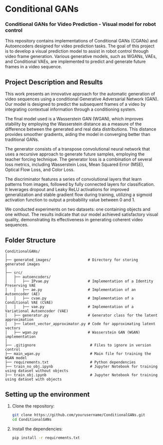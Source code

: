 # Conditional GANs
### Conditional GANs for Video Prediction - Visual model for robot control

This repository contains implementations of Conditional GANs (CGANs) and Autoencoders designed for video prediction tasks.
The goal of this project is to develop a visual prediction model to assist in robot control through video frame generation. Various generative models, such as WGANs, VAEs, and Conditional VAEs, are implemented to predict and generate future frames in a video sequence.


## Project Description and Results

This work presents an innovative approach for the automatic generation of video sequences using a conditional Generative Adversarial Network (GAN). Our model is designed to predict the subsequent frames of a video by integrating contextual information through a conditioning system.

The final model used is a Wasserstein GAN (WGAN), which improves stability by employing the Wasserstein distance as a measure of the difference between the generated and real data distributions. This distance provides smoother gradients, aiding the model in converging better than traditional GANs.

The generator consists of a transpose convolutional neural network that uses a recursive approach to generate future samples, employing the teacher forcing technique. The generator loss is a combination of several loss metrics, including Wasserstein Loss, Mean Squared Error (MSE), Optical Flow Loss, and Color Loss.

The discriminator features a series of convolutional layers that learn patterns from images, followed by fully connected layers for classification. It leverages dropout and Leaky ReLU activations for improved generalization and stable gradient flow during training, utilizing a sigmoid activation function to output a probability value between 0 and 1.

We conducted experiments on two datasets: one containing objects and one without. The results indicate that our model achieved satisfactory visual quality, demonstrating its effectiveness in generating coherent video sequences.


## Folder Structure

```
ConditionalGANs/
│
├── generated_images/                 # Directory for storing generated images
│
├── src/
│   ├── autoencoders/
│   │   ├── IPvae.py                  # Implementation of a Identity Preserving VAE
│   │   ├── ae.py                     # Implementation of an Autoencoder (AE)
│   │   ├── cvae.py                   # Implementation of a Conditional VAE (CVAE)
│   │   ├── vae.py                    # Implementation of a Variational Autoencoder (VAE)
│   ├── generator.py                  # Generator class for the latent approximation
│   ├── latent_vector_approximator.py # Code for approximating latent vectors
│   ├── wgan.py                       # Wasserstein GAN (WGAN) implementation
│
├── .gitignore                         # Files to ignore in version control
├── main_wgan.py                       # Main file for training the WGAN model
├── requirements.txt                   # Python dependencies
├── train_no_obj.ipynb                 # Jupyter Notebook for training using dataset without objects
├── train_obj.ipynb                    # Jupyter Notebook for training using dataset with objects
```

## Setting up the environment
1. Clone the repository:
    ```bash
    git clone https://github.com/yourusername/ConditionalGANs.git
    cd ConditionalGANs
    ```

2. Install the dependencies:
    ```bash
    pip install -r requirements.txt
    ```
